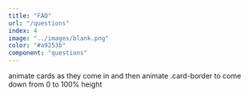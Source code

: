 ```yaml
---
title: "FAQ"
url: "/questions"
index: 4
image: "../images/blank.png"
color: "#a9253b"
component: "questions"
---
```


animate cards as they come in and then animate .card-border to come down from 0 to 100% height
